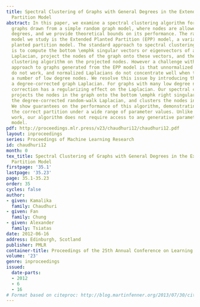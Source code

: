 ```yaml
---
title: Spectral Clustering of Graphs with General Degrees in the Extended Planted
  Partition Model
abstract: In this paper, we examine a spectral clustering algorithm for similarity
  graphs drawn from a simple random graph model, where nodes are allowed to have varying
  degrees, and we provide theoretical bounds on its performance. The random graph
  model we study is the Extended Planted Partition (EPP) model, a variant of the classical
  planted partition model. The standard approach to spectral clustering of graphs
  is to compute the bottom \emphk singular vectors or eigenvectors of a suitable graph
  Laplacian, project the nodes of the graph onto these vectors, and then use an iterative
  clustering algorithm on the projected nodes. However a challenge with applying this
  approach to graphs generated from the EPP model is that unnormalized Laplacians
  do not work, and normalized Laplacians do not concentrate well when the graph has
  a number of low degree nodes. We resolve this issue by introducing the notion of
  a degree-corrected graph Laplacian. For graphs with many low degree nodes, degree
  correction has a regularizing effect on the Laplacian. Our spectral clustering algorithm
  projects the nodes in the graph onto the bottom \emphk right singular vectors of
  the degree-corrected random-walk Laplacian, and clusters the nodes in this subspace.
  We show guarantees on the performance of this algorithm, demonstrating that it outputs
  the correct partition under a wide range of parameter values. Unlike some previous
  work, our algorithm does not require access to any generative parameters of the
  model.
pdf: http://proceedings.mlr.press/v23/chaudhuri12/chaudhuri12.pdf
layout: inproceedings
series: Proceedings of Machine Learning Research
id: chaudhuri12
month: 0
tex_title: Spectral Clustering of Graphs with General Degrees in the Extended Planted
  Partition Model
firstpage: '35.1'
lastpage: '35.23'
page: 35.1-35.23
order: 35
cycles: false
author:
- given: Kamalika
  family: Chaudhuri
- given: Fan
  family: Chung
- given: Alexander
  family: Tsiatas
date: 2012-06-16
address: Edinburgh, Scotland
publisher: PMLR
container-title: Proceedings of the 25th Annual Conference on Learning Theory
volume: '23'
genre: inproceedings
issued:
  date-parts:
  - 2012
  - 6
  - 16
# Format based on citeproc: http://blog.martinfenner.org/2013/07/30/citeproc-yaml-for-bibliographies/
---
```

